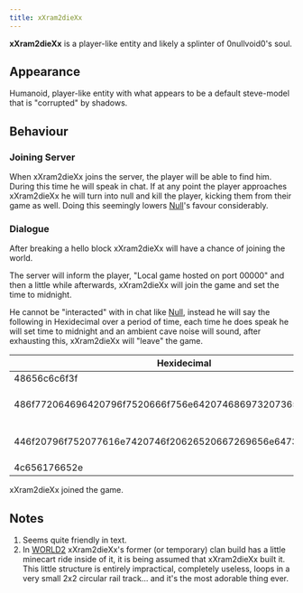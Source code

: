 ```yaml
---
title: xXram2dieXx
---
```


**xXram2dieXx** is a player-like entity and likely a splinter of
0nullvoid0's soul.

## Appearance

Humanoid, player-like entity with what appears to be a default
steve-model that is "corrupted" by shadows.

## Behaviour

### Joining Server

When xXram2dieXx joins the server, the player will be able to find him.
During this time he will speak in chat. If at any point the player
approaches xXram2dieXx he will turn into null and kill the player,
kicking them from their game as well. Doing this seemingly lowers
[Null](/wiki/entities/null)'s favour considerably.

### Dialogue

After breaking a hello block xXram2dieXx will have a chance of joining
the world.

The server will inform the player, "Local game hosted on port 00000" and
then a little while afterwards, xXram2dieXx will join the game and set
the time to midnight.

He cannot be "interacted" with in chat like [Null](/wiki/entities/null),
instead he will say the following in Hexidecimal over a period of time,
each time he does speak he will set time to midnight and an ambient cave
noise will sound, after exhausting this, xXram2dieXx will "leave" the
game.

| Hexidecimal                                                                | Translation                                  |
| -------------------------------------------------------------------------- | -------------------------------------------- |
| <xXram2dieXx> 48656c6c6f3f                                                 | <xXram2dieXx> Hello?                         |
| <xXram2dieXx> 486f772064696420796f7520666f756e642074686973207365727665723f | <xXram2dieXx> How did you found this server? |
| <xXram2dieXx> 446f20796f752077616e7420746f20626520667269656e64733f0a       | <xXram2dieXx> Do you want to be friends?     |
| <xXram2dieXx> 4c656176652e                                                 | <xXram2dieXx> Leave.                         |

xXram2dieXx joined the game.

## Notes

1.  Seems quite friendly in text.
2.  In [WORLD2](/wiki/lore) xXram2dieXx's former (or temporary)
    clan build has a little minecart ride inside of it, it is being
    assumed that xXram2dieXx built it. This little structure is entirely
    impractical, completely useless, loops in a very small 2x2 circular
    rail track... and it's the most adorable thing ever.
